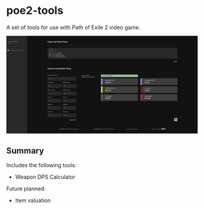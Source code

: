# poe2-tools

A set of tools for use with Path of Exile 2 video game.

![Preview image of the Path of Exile 2 tool kit site](./docs/preview2.png)

## Summary

Includes the following tools:

- Weapon DPS Calculator

Future planned:

- Item valuation
